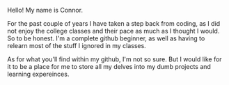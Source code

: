 Hello! My name is Connor.

For the past couple of years I have taken a step back from coding, as I did not enjoy the college classes and their pace as much as I thought I would.
So to be honest. I'm a complete github beginner, as well as having to relearn most of the stuff I ignored in my classes.

As for what you'll find within my github, I'm not so sure. But I would like for it to be a place for me to store all my delves into 
my dumb projects and learning expereinces.

<!---
im-connor/im-connor is a ✨ special ✨ repository because its `README.md` (this file) appears on your GitHub profile.
You can click the Preview link to take a look at your changes.
--->
